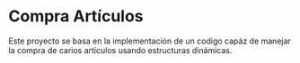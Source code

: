 # Compra Artículos

Este proyecto se basa en la implementación 
de un codigo capáz de manejar la compra de 
carios artículos usando estructuras dinámicas.
